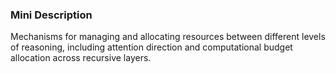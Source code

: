 ### Mini Description

Mechanisms for managing and allocating resources between different levels of reasoning, including attention direction and computational budget allocation across recursive layers.
